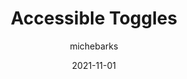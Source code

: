 ---
author: michebarks
date: 2021-11-01
publisher: cssinreallife
tags:
  - accessibility
  - html
  - javascript
target_url: https://css-irl.info/accessible-toggles/
title: Accessible Toggles
---